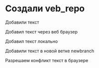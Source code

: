 ﻿# Создали veb_repo

 Добавили текст

 Добавил текст через веб браузер

 Добавил текст локально

 Добавили текст в новой ветке newbranch

Разрешаем конфликт текст в браузере
